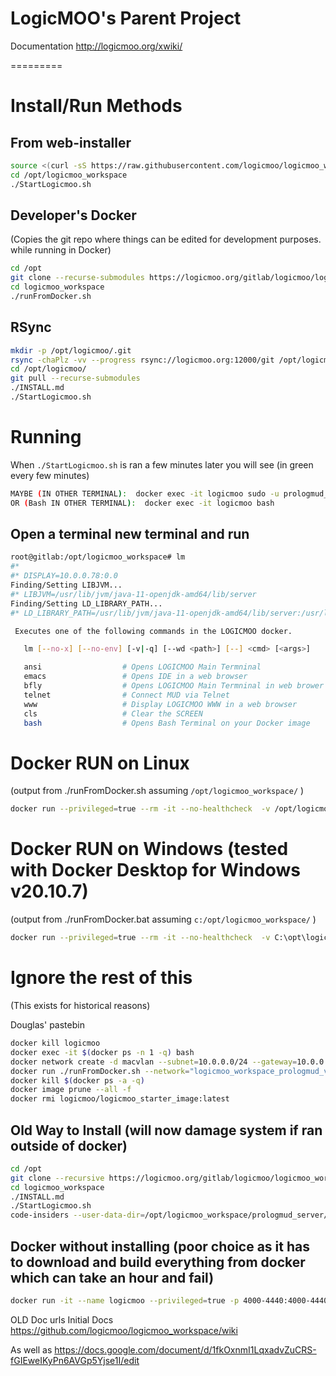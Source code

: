 # LogicMOO's Parent Project 

Documentation  http://logicmoo.org/xwiki/

=========

# Install/Run  Methods


## From web-installer 
```bash
source <(curl -sS https://raw.githubusercontent.com/logicmoo/logicmoo_workspace/master/web_install.sh)
cd /opt/logicmoo_workspace
./StartLogicmoo.sh
```

## Developer's Docker 
(Copies the git repo where things can be edited for development purposes. while running in Docker)
```bash
cd /opt
git clone --recurse-submodules https://logicmoo.org/gitlab/logicmoo/logicmoo_workspace.git
cd logicmoo_workspace
./runFromDocker.sh
```

## RSync
```bash
mkdir -p /opt/logicmoo/.git
rsync -chaPlz -vv --progress rsync://logicmoo.org:12000/git /opt/logicmoo/.git
cd /opt/logicmoo/
git pull --recurse-submodules
./INSTALL.md
./StartLogicmoo.sh
```


# Running

When `./StartLogicmoo.sh` is ran a few minutes later you will see (in green every few minutes)
```bash
MAYBE (IN OTHER TERMINAL):  docker exec -it logicmoo sudo -u prologmud_server -- screen -rx LogicmooServer
OR (Bash IN OTHER TERMINAL):  docker exec -it logicmoo bash
``` 

## Open a terminal new terminal and run
```bash
root@gitlab:/opt/logicmoo_workspace# lm
#*
#* DISPLAY=10.0.0.78:0.0
Finding/Setting LIBJVM...
#* LIBJVM=/usr/lib/jvm/java-11-openjdk-amd64/lib/server
Finding/Setting LD_LIBRARY_PATH...
#* LD_LIBRARY_PATH=/usr/lib/jvm/java-11-openjdk-amd64/lib/server:/usr/local/lib

 Executes one of the following commands in the LOGICMOO docker.

   lm [--no-x] [--no-env] [-v|-q] [--wd <path>] [--] <cmd> [<args>]

   ansi                  # Opens LOGICMOO Main Termninal
   emacs                 # Opens IDE in a web browser
   bfly                  # Opens LOGICMOO Main Termninal in web brower
   telnet                # Connect MUD via Telnet
   www                   # Display LOGICMOO WWW in a web browser
   cls                   # Clear the SCREEN
   bash                  # Opens Bash Terminal on your Docker image

```

# Docker RUN on Linux
(output from ./runFromDocker.sh assuming `/opt/logicmoo_workspace/` )
```bash
docker run --privileged=true --rm -it --no-healthcheck  -v /opt/logicmoo_workspace:/opt/logicmoo_workspace --name logicmoo -p 4000-4019:4000-4019 -p 4021-4199:4021-4199 -p 4243:443 -p 4280:80 -p 4020:3020  -p 3020:3020 -p 4222:22 -p 4220:3020 -p 4200:5900 -p 4201:9001 -p 4290:4090 -p 6079-6081:6079-6081 logicmoo/logicmoo_workspace:latest
```

# Docker RUN on Windows (tested with Docker Desktop for Windows v20.10.7)
(output from ./runFromDocker.bat assuming `c:/opt/logicmoo_workspace/` )
```bash
docker run --privileged=true --rm -it --no-healthcheck  -v C:\opt\logicmoo_workspace:/opt/logicmoo_workspace --name logicmoo -p 4000-4019:4000-4019 -p 4021-4199:4021-4199 -p 4243:443 -p 4280:80 -p 4020:3020  -p 3020:3020 -p 4222:22 -p 4220:3020 -p 4200:5900 -p 4201:9001 -p 4290:4090 -p 6079-6081:6079-6081 logicmoo/logicmoo_workspace:latest
```




##

##

##












# Ignore the rest of this
(This exists for historical reasons)

Douglas' pastebin 
```bash
docker kill logicmoo
docker exec -it $(docker ps -n 1 -q) bash
docker network create -d macvlan --subnet=10.0.0.0/24 --gateway=10.0.0.1 -o parent=eth0 pub_net
docker run ./runFromDocker.sh --network="logicmoo_workspace_prologmud_vlan"
docker kill $(docker ps -a -q)
docker image prune --all -f
docker rmi logicmoo/logicmoo_starter_image:latest
```

## Old Way to Install (will now damage system if ran outside of docker)
```bash
cd /opt
git clone --recursive https://logicmoo.org/gitlab/logicmoo/logicmoo_workspace.git
cd logicmoo_workspace
./INSTALL.md
./StartLogicmoo.sh
code-insiders --user-data-dir=/opt/logicmoo_workspace/prologmud_server/.config/Code\ -\ Insiders/  --no-sandbox

```


## Docker without installing (poor choice as it has to download and build everything from docker which can take an hour and fail)
```bash
docker run -it --name logicmoo --privileged=true -p 4000-4440:4000-4440 -p 4443:443 -p 3020:3020 logicmoo/logicmoo_workspace:latest
```

OLD Doc urls
Initial Docs https://github.com/logicmoo/logicmoo_workspace/wiki

As well as https://docs.google.com/document/d/1fkOxnmI1LqxadvZuCRS-fGIEweIKyPn6AVGp5Yjse1I/edit



